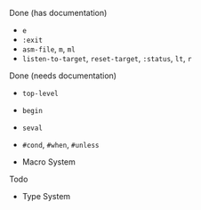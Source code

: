 Done (has documentation)
- `e`
- `:exit`
- `asm-file`, `m`, `ml`
- `listen-to-target`, `reset-target`, `:status`, `lt`, `r`

Done (needs documentation)
- `top-level`
- `begin`
- `seval`
- `#cond`, `#when`, `#unless`

- Macro System




Todo
- Type System
